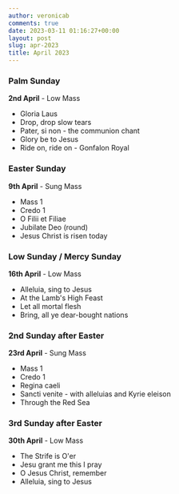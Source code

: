 ```yaml
---
author: veronicab
comments: true
date: 2023-03-11 01:16:27+00:00
layout: post
slug: apr-2023
title: April 2023
---
```


### Palm Sunday

**2nd April** - Low Mass

* Gloria Laus
* Drop, drop slow tears
* Pater, si non - the communion chant
* Glory be to Jesus
* Ride on, ride on - Gonfalon Royal

### Easter Sunday

**9th April** - Sung Mass

* Mass 1
* Credo 1
* O Filii et Filiae
* Jubilate Deo (round)
* Jesus Christ is risen today

### Low Sunday / Mercy Sunday

**16th April** - Low Mass

* Alleluia, sing to Jesus
* At the Lamb's High Feast
* Let all mortal flesh
* Bring, all ye dear-bought nations

### 2nd Sunday after Easter

**23rd April** - Sung Mass

* Mass 1
* Credo 1
* Regina caeli
* Sancti venite - with alleluias and Kyrie eleison
* Through the Red Sea

### 3rd Sunday after Easter

**30th April** - Low Mass

* The Strife is O'er
* Jesu grant me this I pray
* O Jesus Christ, remember
* Alleluia, sing to Jesus


